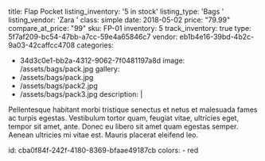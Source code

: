 title: Flap Pocket
listing_inventory: '<span class="inventory-quantity">5</span> in stock'
listing_type: 'Bags <a href="/cp/collections/entries/store_types/bags" class="statamify-link"><span class="icon icon-forward"></span></a>'
listing_vendor: 'Zara <a href="/cp/collections/entries/store_vendors/zara" class="statamify-link"><span class="icon icon-forward"></span></a>'
class: simple
date: 2018-05-02
price: "79.99"
compare_at_price: "99"
sku: FP-01
inventory: 5
track_inventory: true
type: 5f7af209-bc54-47bb-a7cc-59e4a65846c7
vendor: eb1b4e16-39bd-4b2c-9a03-42caffcc4708
categories:
  - 34d3c0e1-bb2a-4312-9062-7f0481197a8d
image: /assets/bags/pack.jpg
gallery:
  - /assets/bags/pack.jpg
  - /assets/bags/pack2.jpg
  - /assets/bags/pack3.jpg
description: |
  <p>Pellentesque habitant morbi tristique senectus et netus et malesuada fames ac turpis egestas. Vestibulum tortor quam, feugiat vitae, ultricies eget, tempor sit amet, ante. Donec eu libero sit amet quam egestas semper. Aenean ultricies mi vitae est. Mauris placerat eleifend leo.
  </p>
id: cba0f84f-242f-4180-8369-bfaae49187cb
colors:
  - red
